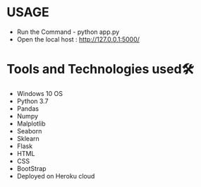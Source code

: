# USAGE 
- Run the Command - python app.py 
- Open the local host : http://127.0.0.1:5000/
# Tools and Technologies used🛠
- Windows 10 OS 
- Python 3.7
- Pandas
- Numpy
- Malplotlib 
- Seaborn 
- Sklearn
- Flask
- HTML
- CSS
- BootStrap 
- Deployed on Heroku cloud

